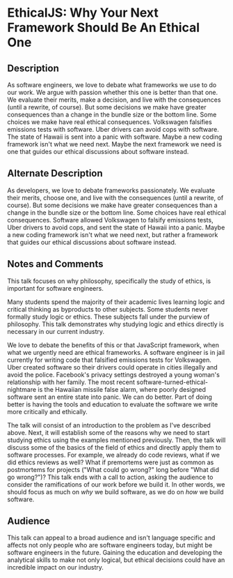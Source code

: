 # EthicalJS: Why Your Next Framework Should Be An Ethical One

## Description

As software engineers, we love to debate what frameworks we use to do our work. We argue with passion whether this one is better than that one. We evaluate their merits, make a decision, and live with the consequences (until a rewrite, of course). But some decisions we make have greater consequences than a change in the bundle size or the bottom line. Some choices we make have real ethical consequences. Volkswagen falsifies emissions tests with software. Uber drivers can avoid cops with software. The state of Hawaii is sent into a panic with software. Maybe a new coding framework isn't what we need next. Maybe the next framework we need is one that guides our ethical discussions about software instead.

## Alternate Description

As developers, we love to debate frameworks passionately. We evaluate their merits, choose one, and live with the consequences (until a rewrite, of course). But some decisions we make have greater consequences than a change in the bundle size or the bottom line. Some choices have real ethical consequences. Software allowed Volkswagen to falsify emissions tests, Uber drivers to avoid cops, and sent the state of Hawaii into a panic. Maybe a new coding framework isn't what we need next, but rather a framework that guides our ethical discussions about software instead.

## Notes and Comments

This talk focuses on why philosophy, specifically the study of ethics, is important for software engineers.

Many students spend the majority of their academic lives learning logic and critical thinking as byproducts to other subjects. Some students never formally study logic or ethics. These subjects fall under the purview of philosophy. This talk demonstrates why studying logic and ethics directly is necessary in our current industry.

We love to debate the benefits of this or that JavaScript framework, when what we urgently need are ethical frameworks. A software engineer is in jail currently for writing code that falsified emissions tests for Volkswagen. Uber created software so their drivers could operate in cities illegally and avoid the police. Facebook's privacy settings destroyed a young woman's relationship with her family. The most recent software-turned-ethical-nightmare is the Hawaiian missile false alarm, where poorly designed software sent an entire state into panic. We can do better. Part of doing better is having the tools and education to evaluate the software we write more critically and ethically.

The talk will consist of an introduction to the problem as I've described above. Next, it will establish some of the reasons why we need to start studying ethics using the examples mentioned previously. Then, the talk will discuss some of the basics of the field of ethics and directly apply them to software processes. For example, we already do code reviews, what if we did ethics reviews as well? What if premortems were just as common as postmortems for projects ("What could go wrong?" long before "What did go wrong?")? This talk ends with a call to action, asking the audience to consider the ramifications of our work before we build it. In other words, we should focus as much on _why_ we build software, as we do on _how_ we build software.

## Audience

This talk can appeal to a broad audience and isn't language specific and affects not only people who are software engineers today, but might be software engineers in the future. Gaining the education and developing the analytical skills to make not only logical, but ethical decisions could have an incredible impact on our industry.